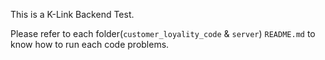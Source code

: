 This is a K-Link Backend Test.

Please refer to each folder(`customer_loyality_code` & `server`) `README.md` to know how to run each code problems.
